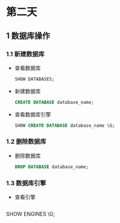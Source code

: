 # 第二天

## 1 数据库操作

### 1.1 新建数据库

* 查看数据库

  ~~~sql
  SHOW DATABASES; 
  ~~~

* 新建数据库

  ~~~sql
  CREATE DATABASE database_name;
  ~~~
* 查看数据库引擎
  ~~~sql
  SHOW CREATE DATABASE database_name \G;
  ~~~
### 1.2 删除数据库
* 删除数据库

  ~~~SQL
  DROP DATABASE database_name;
  ~~~

### 1.3 数据库引擎

* 查看引擎

  ~~~sql
SHOW ENGINES \G;
  ~~~
